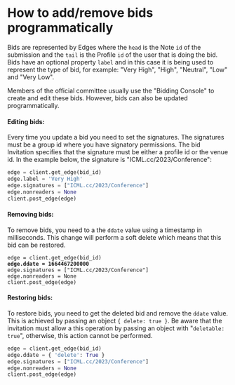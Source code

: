 # How to add/remove bids programmatically

Bids are represented by Edges where the `head` is the Note `id` of the submission and the `tail` is the Profile `id` of the user that is doing the bid. Bids have an optional property `label` and in this case it is being used to represent the type of bid, for example: "Very High", "High", "Neutral", "Low" and "Very Low".

Members of the official committee usually use the "Bidding Console" to create and edit these bids. However, bids can also be updated programmatically.

#### Editing bids:

Every time you update a bid you need to set the signatures. The signatures must be a group id where you have signatory permissions. The bid Invitation specifies that the signature must be either a profile id or the venue id. In the example below, the signature is "ICML.cc/2023/Conference":

```python
edge = client.get_edge(bid_id)
edge.label = 'Very High'
edge.signatures = ["ICML.cc/2023/Conference"]
edge.nonreaders = None
client.post_edge(edge)
```

#### Removing bids:

To remove bids, you need to a the `ddate` value using a timestamp in milliseconds. This change will perform a soft delete which means that this bid can be restored.

<pre class="language-python"><code class="lang-python">edge = client.get_edge(bid_id)
<strong>edge.ddate = 1664467200000
</strong>edge.signatures = ["ICML.cc/2023/Conference"]
edge.nonreaders = None
client.post_edge(edge)
</code></pre>

#### Restoring bids:

To restore bids, you need to get the deleted bid and remove the `ddate` value. This is achieved by passing an object `{ delete: true }`. Be aware that the invitation must allow a this operation by passing an object with "`deletable: true`", otherwise, this action cannot be performed.

```python
edge = client.get_edge(bid_id)
edge.ddate = { 'delete': True }
edge.signatures = ["ICML.cc/2023/Conference"]
edge.nonreaders = None
client.post_edge(edge)
```

